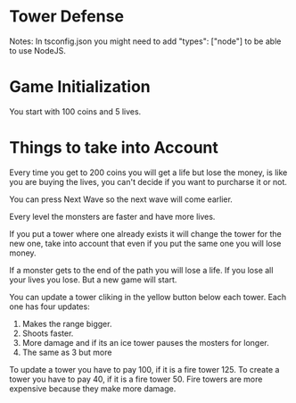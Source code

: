 # Tower Defense

Notes: In tsconfig.json you might need to add "types": ["node"] to be able to use NodeJS.

# Game Initialization

You start with 100 coins and 5 lives.

# Things to take into Account

Every time you get to 200 coins you will get a life but lose the money, is like you are buying the lives, you can't decide if you want to purcharse it or not.

You can press Next Wave so the next wave will come earlier.

Every level the monsters are faster and have more lives.

If you put a tower where one already exists it will change the tower for the new one, take into account that even if you put the same one you will lose money.

If a monster gets to the end of the path you will lose a life. If you lose all your lives you lose. But a new game will start.

You can update a tower cliking in the yellow button below each tower. Each one has four updates: 
1. Makes the range bigger.
2. Shoots faster.
3. More damage and if its an ice tower pauses the mosters for longer.
4. The same as 3 but more

To update a tower you have to pay 100, if it is a fire tower 125.
To create a tower you have to pay 40, if it is a fire tower 50.
Fire towers are more expensive because they make more damage.
